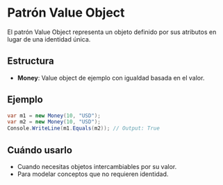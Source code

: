# Patrón Value Object

El patrón Value Object representa un objeto definido por sus atributos en lugar de una identidad única.

## Estructura

- **Money**: Value object de ejemplo con igualdad basada en el valor.

## Ejemplo

```csharp
var m1 = new Money(10, "USD");
var m2 = new Money(10, "USD");
Console.WriteLine(m1.Equals(m2)); // Output: True
```

## Cuándo usarlo

- Cuando necesitas objetos intercambiables por su valor.
- Para modelar conceptos que no requieren identidad.
